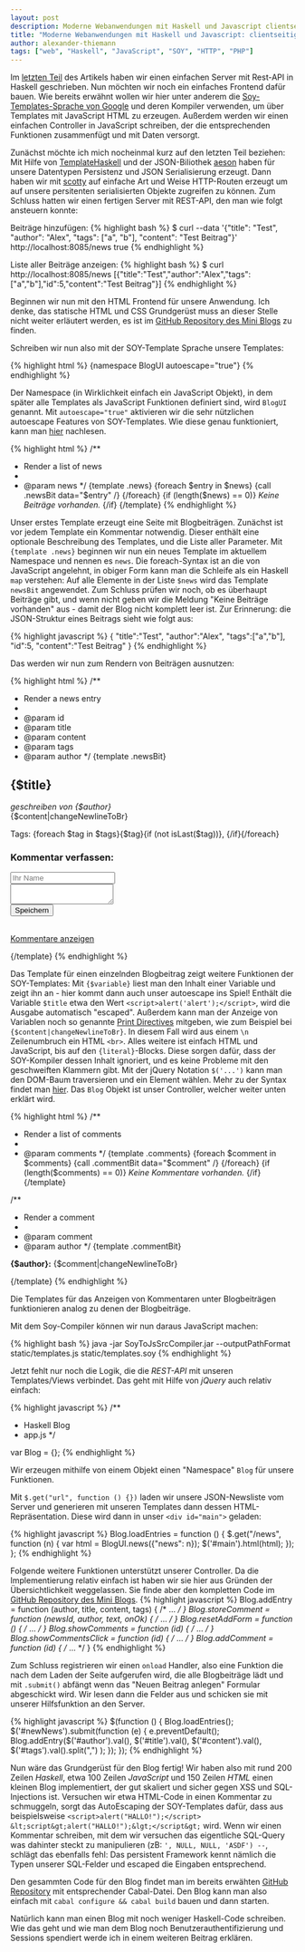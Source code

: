 ```yaml
---
layout: post
description: Moderne Webanwendungen mit Haskell und Javascript clientseitige Implementierung
title: "Moderne Webanwendungen mit Haskell und Javascript: clientseitige Implementierung"
author: alexander-thiemann
tags: ["web", "Haskell", "JavaScript", "SOY", "HTTP", "PHP"]
---
```


Im [letzten Teil](http://funktionale-programmierung.de/2013/04/04/webanwendung-haskell.html) des Artikels haben wir einen einfachen Server mit Rest-API in Haskell geschrieben.
Nun möchten wir noch ein einfaches Frontend dafür bauen. Wie bereits erwähnt wollen wir hier unter
anderem die [Soy-Templates-Sprache von Google](https://developers.google.com/closure/templates/) und deren
Kompiler verwenden, um über Templates mit JavaScript HTML zu erzeugen. Außerdem werden wir einen einfachen Controller in JavaScript schreiben, der die entsprechenden Funktionen zusammenfügt und mit Daten versorgt.

<!-- more start -->

Zunächst möchte ich mich nocheinmal kurz auf den letzten Teil beziehen: Mit Hilfe von [TemplateHaskell](http://www.haskell.org/ghc/docs/7.0.2/html/users_guide/template-haskell.html) und der JSON-Biliothek [aeson](https://github.com/bos/aeson) haben für unsere
Datentypen Persistenz und JSON Serialisierung erzeugt. Dann haben wir mit [scotty](https://github.com/xich/scotty) auf einfache Art und Weise HTTP-Routen erzeugt um auf unsere persitenten serialisierten Objekte zugreifen zu können. Zum Schluss hatten wir einen fertigen Server mit REST-API, den man wie folgt ansteuern konnte:

Beiträge hinzufügen:
{% highlight bash %}
$ curl --data '{"title": "Test", "author": "Alex", "tags": ["a", "b"], "content": "Test Beitrag"}' http://localhost:8085/news
true
{% endhighlight %}

Liste aller Beiträge anzeigen:
{% highlight bash %}
$ curl http://localhost:8085/news
[{"title":"Test","author":"Alex","tags":["a","b"],"id":5,"content":"Test Beitrag"}]
{% endhighlight %}

Beginnen wir nun mit den HTML Frontend für unsere Anwendung. Ich denke, das statische HTML und CSS Grundgerüst muss an dieser Stelle nicht weiter erläutert werden, es ist im [GitHub Repository des Mini Blogs](https://github.com/agrafix/HaskellBlog/blob/master/static/index.html) zu finden.

Schreiben wir nun also mit der SOY-Template Sprache unsere Templates:

{% highlight html %}
{namespace BlogUI autoescape="true"}
{% endhighlight %}

Der Namespace (in Wirklichkeit einfach ein JavaScript Objekt), in dem später alle Templates als JavaScript Funktionen definiert sind, wird `BlogUI` genannt. Mit `autoescape="true"` aktivieren wir die sehr nützlichen autoescape Features von SOY-Templates. Wie diese genau funktioniert, kann man [hier](https://developers.google.com/closure/templates/docs/security) nachlesen.

{% highlight html %}
/**
 * Render a list of news
 *
 * @param news
 */
{template .news}
{foreach $entry in $news}
    {call .newsBit data="$entry" /}
{/foreach}
{if (length($news) == 0)}
<i>Keine Beiträge vorhanden.</i>
{/if}
{/template}
{% endhighlight %}

Unser erstes Template erzeugt eine Seite mit Blogbeiträgen. Zunächst ist vor jedem Template ein Kommentar notwendig. Dieser enthält eine optionale Beschreibung des Templates, und die Liste aller Parameter. Mit `{template .news}` beginnen wir nun ein neues Template im aktuellem Namespace
und nennen es `news`. Die foreach-Syntax ist an die von JavaScript angelehnt, in obiger Form kann man die Schleife als ein Haskell `map` verstehen: Auf alle Elemente in der Liste `$news` wird das Template `newsBit` angewendet. Zum Schluss prüfen wir noch, ob es überhaupt Beiträge gibt, und wenn nicht geben wir die Meldung "Keine Beiträge vorhanden" aus - damit der Blog nicht komplett leer ist. Zur Erinnerung: die JSON-Struktur eines Beitrags sieht wie folgt aus:

{% highlight javascript %}
{ "title":"Test",
  "author":"Alex",
  "tags":["a","b"],
  "id":5,
  "content":"Test Beitrag"
}
{% endhighlight %}

Das werden wir nun zum Rendern von Beiträgen ausnutzen:

{% highlight html %}
/**
 * Render a news entry
 *
 * @param id
 * @param title
 * @param content
 * @param tags
 * @param author
 */
{template .newsBit}
<div class="newsBit">
    <h2>{$title}</h2>
    <p>
        <i>geschreiben von {$author}</i> <br />
        {$content|changeNewlineToBr}
    </p>
    <span class="tags">
        Tags: {foreach $tag in $tags}{$tag}{if (not isLast($tag))}, {/if}{/foreach}
    </span>
    <h3>Kommentar verfassen:</h3>
    <form id="addCommentFor{$id}">
        <input type="text" placeholder="Ihr Name" id="commentAuthor{$id}" /> <br />
        <textarea id="commentText{$id}"></textarea> <br />
        <input type="submit" value="Speichern" />
    </form>
    <br />
    <a href="javascript:Blog.showCommentsClick({$id});" 
       id="commentLink{$id}" 
       class="showComments commentsClosed">
        Kommentare anzeigen
    </a>
    <div id="commentsFor{$id}" style="display:none;"></div>
</div>

<script>
$('#addCommentFor{$id}').submit(function (e) /*{literal}*/{/*{/literal}*/
   e.preventDefault();
   Blog.addComment({$id});
/*{literal}*/});/*{/literal}*/
</script>
{/template}
{% endhighlight %}

Das Template für einen einzelnden Blogbeitrag zeigt weitere Funktionen der SOY-Templates: Mit `{$variable}` liest man den Inhalt einer
Variable und zeigt ihn an - hier kommt dann auch unser autoescape ins Spiel! Enthält die Variable `$title` etwa den Wert `<script>alert('alert');</script>`, wird die Ausgabe automatisch "escaped". Außerdem kann man der Anzeige von Variablen noch so genannte [Print Directives](https://developers.google.com/closure/templates/docs/functions_and_directives#print_directives) mitgeben, wie zum Beispiel bei `{$content|changeNewlineToBr}`. In diesem Fall wird aus einem `\n` Zeilenumbruch ein HTML `<br>`.  Alles weitere ist einfach HTML und JavaScript, bis auf den `{literal}`-Blocks. Diese sorgen dafür, dass der SOY-Kompiler dessen Inhalt ignoriert, und es keine Probleme mit den geschweiften Klammern gibt. Mit der jQuery Notation `$('...')` kann man den DOM-Baum traversieren und ein Element wählen. Mehr zu der Syntax findet man [hier](http://api.jquery.com/category/selectors/). Das `Blog` Objekt ist unser Controller, welcher weiter unten erklärt wird.

{% highlight html %}
/**
 * Render a list of comments
 *
 * @param comments
 */
{template .comments}
{foreach $comment in $comments}
    {call .commentBit data="$comment" /}
{/foreach}
{if (length($comments) == 0)}
<i>Keine Kommentare vorhanden.</i>
{/if}
{/template}

/**
 * Render a comment
 *
 * @param comment
 * @param author
 */
{template .commentBit}
<div class="commentBit">
    <p>
        <b>{$author}:</b> {$comment|changeNewlineToBr}
    </p>
</div>
{/template}
{% endhighlight %}

Die Templates für das Anzeigen von Kommentaren unter Blogbeiträgen funktionieren analog zu denen der Blogbeiträge.

Mit dem Soy-Compiler können wir nun daraus JavaScript machen:

{% highlight bash %}
java -jar SoyToJsSrcCompiler.jar --outputPathFormat static/templates.js static/templates.soy
{% endhighlight %}

Jetzt fehlt nur noch die Logik, die die *REST-API* mit unseren Templates/Views verbindet. Das geht mit Hilfe von *jQuery* auch relativ einfach:

{% highlight javascript %}
/**
 * Haskell Blog
 * app.js
 */

var Blog = {};
{% endhighlight %}

Wir erzeugen mithilfe von einem Objekt einen "Namespace" `Blog` für unsere Funktionen.

Mit `$.get("url", function () {})` laden wir unsere JSON-Newsliste vom Server und generieren mit unseren Templates
dann dessen HTML-Repräsentation. Diese wird dann in unser `<div id="main">` geladen:

{% highlight javascript %}
Blog.loadEntries = function () {
    $.get("/news", function (n) {
        var html = BlogUI.news({"news": n});
        $('#main').html(html);
    });
};
{% endhighlight %}

Folgende weitere Funktionen unterstützt unserer Controller. Da die Implementierung relativ einfach ist
haben wir sie hier aus Gründen der Übersichtlichkeit weggelassen. Sie finde aber den kompletten Code
im [GitHub Repository des Mini Blogs](https://github.com/agrafix/HaskellBlog/blob/master/static/app.js).
{% highlight javascript %}
Blog.addEntry = function (author, title, content, tags) { /* ... */ }
Blog.storeComment = function (newsId, author, text, onOk) { /* ... */ }
Blog.resetAddForm = function () { /* ... */ }
Blog.showComments = function (id) { /* ... */ }
Blog.showCommentsClick = function (id) { /* ... */ }
Blog.addComment = function (id) { /* ... */ }
{% endhighlight %}

Zum Schluss registrieren wir einen `onload` Handler, also eine Funktion die nach dem Laden der Seite aufgerufen wird, die alle Blogbeiträge lädt und mit `.submit()` abfängt wenn das "Neuen Beitrag anlegen" Formular abgeschickt wird. Wir lesen dann die Felder aus und schicken sie mit unserer Hilfsfunktion an den Server.

{% highlight javascript %}
$(function () {
    Blog.loadEntries();
    $('#newNews').submit(function (e) {
        e.preventDefault();
        Blog.addEntry($('#author').val(),
                      $('#title').val(),
                      $('#content').val(),
                      $('#tags').val().split(",")
        );
    });
});
{% endhighlight %}

Nun wäre das Grundgerüst für den Blog fertig! Wir haben also mit rund 200 Zeilen *Haskell*, etwa 100 Zeilen *JavaScript* und 150 Zeilen *HTML* einen kleinen Blog implementiert, der gut skaliert und sicher gegen XSS und SQL-Injections ist. Versuchen wir etwa HTML-Code in einen Kommentar zu schmuggeln, sorgt das AutoEscaping der SOY-Templates dafür, dass aus beispielsweise `<script>alert("HALLO!");</script>` `&lt;script&gt;alert("HALLO!");&lgt;</script&gt;` wird. Wenn wir einen Kommentar schreiben, mit dem wir versuchen das eigentliche SQL-Query was dahinter steckt zu manipulieren (zB: `', NULL, NULL, 'ASDF') --`, schlägt das ebenfalls fehl: Das persistent Framework kennt nämlich die Typen unserer SQL-Felder und escaped die Eingaben entsprechend.

Den gesammten Code für den Blog findet man im bereits erwähten [GitHub Repository](https://github.com/agrafix/HaskellBlog/) mit entsprechender Cabal-Datei. Den Blog kann man also einfach mit `cabal configure && cabal build` bauen und dann starten.

Natürlich kann man einen Blog mit noch weniger Haskell-Code schreiben. Wie das geht und wie man dem Blog noch Benutzerauthentifizierung und Sessions spendiert werde ich in einem weiteren Beitrag erklären.
